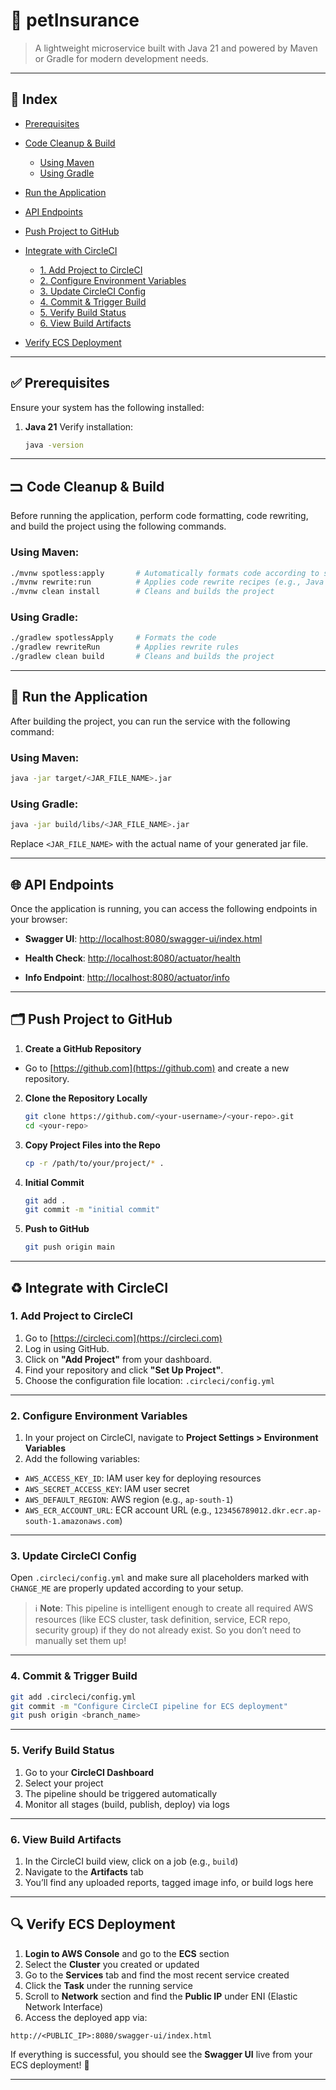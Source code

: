 # 🥩 petInsurance

> A lightweight microservice built with Java 21 and powered by Maven or Gradle for modern development needs.

---

## 📌 Index

* [Prerequisites](#prerequisites)
* [Code Cleanup & Build](#code-cleanup--build)

  * [Using Maven](#using-maven)
  * [Using Gradle](#using-gradle)
* [Run the Application](#run-the-application)
* [API Endpoints](#api-endpoints)
* [Push Project to GitHub](#push-project-to-github)
* [Integrate with CircleCI](#integrate-with-circleci)

  * [1. Add Project to CircleCI](#1-add-project-to-circleci)
  * [2. Configure Environment Variables](#2-configure-environment-variables)
  * [3. Update CircleCI Config](#3-update-circleci-config)
  * [4. Commit & Trigger Build](#4-commit--trigger-build)
  * [5. Verify Build Status](#5-verify-build-status)
  * [6. View Build Artifacts](#6-view-build-artifacts)
* [Verify ECS Deployment](#verify-ecs-deployment)

---

## ✅ Prerequisites

Ensure your system has the following installed:

1. **Java 21**
   Verify installation:

   ```bash
   java -version
   ```

---

## 🮺 Code Cleanup & Build

Before running the application, perform code formatting, code rewriting, and build the project using the following commands.

### Using Maven:

```bash
./mvnw spotless:apply       # Automatically formats code according to style rules
./mvnw rewrite:run          # Applies code rewrite recipes (e.g., Java upgrades)
./mvnw clean install        # Cleans and builds the project
```

### Using Gradle:

```bash
./gradlew spotlessApply     # Formats the code
./gradlew rewriteRun        # Applies rewrite rules
./gradlew clean build       # Cleans and builds the project
```

---

## 🚀 Run the Application

After building the project, you can run the service with the following command:

### Using Maven:

```bash
java -jar target/<JAR_FILE_NAME>.jar
```

### Using Gradle:

```bash
java -jar build/libs/<JAR_FILE_NAME>.jar
```

Replace `<JAR_FILE_NAME>` with the actual name of your generated jar file.

---

## 🌐 API Endpoints

Once the application is running, you can access the following endpoints in your browser:

* **Swagger UI**:
  [http://localhost:8080/swagger-ui/index.html](http://localhost:8080/swagger-ui/index.html)

* **Health Check**:
  [http://localhost:8080/actuator/health](http://localhost:8080/actuator/health)

* **Info Endpoint**:
  [http://localhost:8080/actuator/info](http://localhost:8080/actuator/info)

---

## 🗂️ Push Project to GitHub

1. **Create a GitHub Repository**

  * Go to [https://github.com](https://github.com) and create a new repository.

2. **Clone the Repository Locally**

   ```bash
   git clone https://github.com/<your-username>/<your-repo>.git
   cd <your-repo>
   ```

3. **Copy Project Files into the Repo**

   ```bash
   cp -r /path/to/your/project/* .
   ```

4. **Initial Commit**

   ```bash
   git add .
   git commit -m "initial commit"
   ```

5. **Push to GitHub**

   ```bash
   git push origin main
   ```

---

## ♻️ Integrate with CircleCI

### 1. Add Project to CircleCI

1. Go to [https://circleci.com](https://circleci.com)
2. Log in using GitHub.
3. Click on **"Add Project"** from your dashboard.
4. Find your repository and click **"Set Up Project"**.
5. Choose the configuration file location: `.circleci/config.yml`

---

### 2. Configure Environment Variables

1. In your project on CircleCI, navigate to **Project Settings > Environment Variables**
2. Add the following variables:

  * `AWS_ACCESS_KEY_ID`: IAM user key for deploying resources
  * `AWS_SECRET_ACCESS_KEY`: IAM user secret
  * `AWS_DEFAULT_REGION`: AWS region (e.g., `ap-south-1`)
  * `AWS_ECR_ACCOUNT_URL`: ECR account URL (e.g., `123456789012.dkr.ecr.ap-south-1.amazonaws.com`)

---

### 3. Update CircleCI Config

Open `.circleci/config.yml` and make sure all placeholders marked with `CHANGE_ME` are properly updated according to your setup.

> ℹ️ **Note**: This pipeline is intelligent enough to create all required AWS resources (like ECS cluster, task definition, service, ECR repo, security group) if they do not already exist. So you don’t need to manually set them up!

---

### 4. Commit & Trigger Build

```bash
git add .circleci/config.yml
git commit -m "Configure CircleCI pipeline for ECS deployment"
git push origin <branch_name>
```

---

### 5. Verify Build Status

1. Go to your **CircleCI Dashboard**
2. Select your project
3. The pipeline should be triggered automatically
4. Monitor all stages (build, publish, deploy) via logs

---

### 6. View Build Artifacts

1. In the CircleCI build view, click on a job (e.g., `build`)
2. Navigate to the **Artifacts** tab
3. You’ll find any uploaded reports, tagged image info, or build logs here

---

## 🔍 Verify ECS Deployment

1. **Login to AWS Console** and go to the **ECS** section
2. Select the **Cluster** you created or updated
3. Go to the **Services** tab and find the most recent service created
4. Click the **Task** under the running service
5. Scroll to **Network** section and find the **Public IP** under ENI (Elastic Network Interface)
6. Access the deployed app via:

```http
http://<PUBLIC_IP>:8080/swagger-ui/index.html
```

If everything is successful, you should see the **Swagger UI** live from your ECS deployment! 🎉

---
